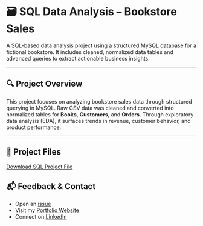 # 🗃️ SQL Data Analysis – Bookstore Sales

A SQL-based data analysis project using a structured MySQL database for a fictional bookstore. It includes cleaned, normalized data tables and advanced queries to extract actionable business insights.

---

## 🔍 Project Overview

This project focuses on analyzing bookstore sales data through structured querying in MySQL. Raw CSV data was cleaned and converted into normalized tables for **Books**, **Customers**, and **Orders**. Through exploratory data analysis (EDA), it surfaces trends in revenue, customer behavior, and product performance.


---

## 📎 Project Files

[Download SQL Project File](https://github.com/bindurag1807/sql-data-analysis-books-sales/raw/main/sql_book_sales_analysis.sql)





## 📬 Feedback & Contact

- Open an [issue](https://github.com/bindurag1807/sql-data-analysis-books-sales/issues)  
- Visit my [Portfolio Website](https://velvety-pie-dbc44f.netlify.app)  
- Connect on [LinkedIn](https://www.linkedin.com/in/gadhe-bindura)

